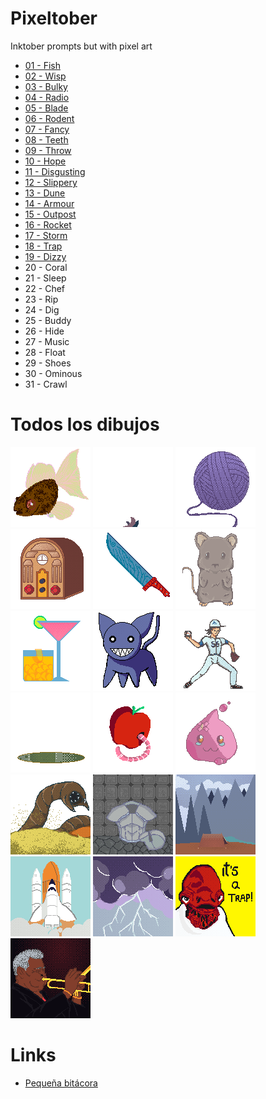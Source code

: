 # Pixeltober
Inktober prompts but with pixel art

- [01 - Fish](2020/day01-fish.png)
- [02 - Wisp](2020/day02-wisp.gif)
- [03 - Bulky](2020/day03-bulky.png)
- [04 - Radio](2020/day04-radio.png)
- [05 - Blade](2020/day05-blade.png)
- [06 - Rodent](2020/day06-rodent.png)
- [07 - Fancy](2020/day07-fancy.png)
- [08 - Teeth](2020/day08-teeth.png)
- [09 - Throw](2020/day09-throw.png)
- [10 - Hope](2020/day10-hope.gif)
- [11 - Disgusting](2020/day11-disgusting.png)
- [12 - Slippery](2020/day12-slippery.png)
- [13 - Dune](2020/day13-dune.png)
- [14 - Armour](2020/day14-armour.png)
- [15 - Outpost](2020/day15-outpost.png)
- [16 - Rocket](2020/day16-rocket.png)
- [17 - Storm](2020/day17-storm.png)
- [18 - Trap](2020/day18-trap.png)
- [19 - Dizzy](2020/day19-dizzy.png)
- 20 - Coral
- 21 - Sleep
- 22 - Chef
- 23 - Rip
- 24 - Dig
- 25 - Buddy
- 26 - Hide
- 27 - Music
- 28 - Float
- 29 - Shoes
- 30 - Ominous
- 31 - Crawl

# Todos los dibujos

![Fish](2020/day01-fish.png)
![Wisp](2020/day02-wisp.gif)
![Bulky](2020/day03-bulky.png)
![Radio](2020/day04-radio.png)
![Blade](2020/day05-blade.png)
![Rodent](2020/day06-rodent.png)
![Fancy](2020/day07-fancy.png)
![Teeth](2020/day08-teeth.png)
![Throw](2020/day09-throw.png)
![Hope](2020/day10-hope.gif)
![Disgusting](2020/day11-disgusting.png)
![Slippery](2020/day12-slippery.png)
![Dune](2020/day13-dune.png)
![Armour](2020/day14-armour.png)
![Outpost](2020/day15-outpost.png)
![Rocket](2020/day16-rocket.png)
![Storm](2020/day17-storm.png)
![Trap](2020/day18-trap.png)
![Dizzy](2020/day19-dizzy.png)

# Links

- [Pequeña bitácora](LOG.md)

